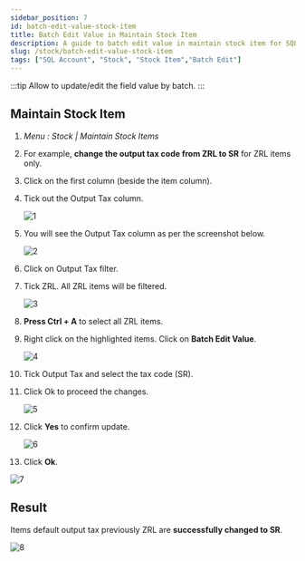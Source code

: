 ```yaml
---
sidebar_position: 7
id: batch-edit-value-stock-item
title: Batch Edit Value in Maintain Stock Item
description: A guide to batch edit value in maintain stock item for SQL Account
slug: /stock/batch-edit-value-stock-item
tags: ["SQL Account", "Stock", "Stock Item","Batch Edit"]
---
```


:::tip
Allow to update/edit the field value by batch.
:::

## Maintain Stock Item

1. *Menu : Stock | Maintain Stock Items*

2. For example, **change the output tax code from ZRL to SR** for ZRL items only.

3. Click on the first column (beside the item column).

4. Tick out the Output Tax column.

    ![1](/img/stock/batch-edit-value-stock-item/1.png)

5. You will see the Output Tax column as per the screenshot below.

    ![2](/img/stock/batch-edit-value-stock-item/2.png)

6. Click on Output Tax filter.

7. Tick ZRL. All ZRL items will be filtered.

    ![3](/img/stock/batch-edit-value-stock-item/3.png)

8. **Press Ctrl + A** to select all ZRL items.

9. Right click on the highlighted items. Click on **Batch Edit Value**.

    ![4](/img/stock/batch-edit-value-stock-item/4.png)

10. Tick Output Tax and select the tax code (SR).

11. Click Ok to proceed the changes.

    ![5](/img/stock/batch-edit-value-stock-item/5.png)

12. Click **Yes** to confirm update.

    ![6](/img/stock/batch-edit-value-stock-item/6.png)

13. Click **Ok**.

![7](/img/stock/batch-edit-value-stock-item/7.png)

## Result

Items default output tax previously ZRL are **successfully changed to SR**.

![8](/img/stock/batch-edit-value-stock-item/8.png)
